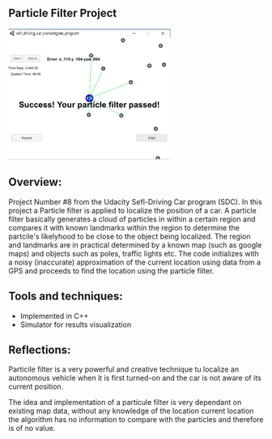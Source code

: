 ## Particle Filter Project

<img src="Sim.jpg" width="320" alt="Combined Image" />

Overview:
---

Project Number #8 from the Udacity Sefl-Driving Car program (SDC). In this project a Particle filter is applied to localize the position of a car. A particle filter basically generates a cloud of particles in within a certain region and compares it with known landmarks within the region to determine the partcile's likelyhood to be close to the object being localized. The region and landmarks are in practical determined by a known map (such as google maps) and objects such as poles, traffic lights etc. The code initializes with a noisy (inaccurate) approximation of the current location using data from a GPS and proceeds to find the location using the particle filter.

Tools and techniques:
---

* Implemented in C++
* Simulator for results visualization

Reflections:
---

Particile filter is a very powerful and creative technique tu localize an autonomous vehicle when it is first turned-on and the car is not aware of its current position.

The idea and implementation of a particule filter is very dependant on existing map data, without any knowledge of the location current location the algorithm has no information to compare with the particles and therefore is of no value.

